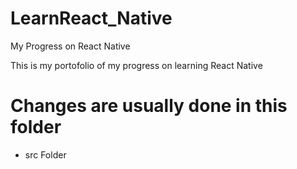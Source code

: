 # LearnReact_Native
My Progress on React Native

This is my portofolio of my progress on learning React Native


# Changes are usually done in this folder
- src Folder
